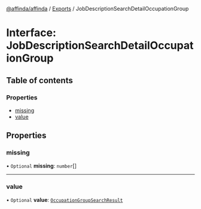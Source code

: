[@affinda/affinda](../README.md) / [Exports](../modules.md) / JobDescriptionSearchDetailOccupationGroup

# Interface: JobDescriptionSearchDetailOccupationGroup

## Table of contents

### Properties

- [missing](JobDescriptionSearchDetailOccupationGroup.md#missing)
- [value](JobDescriptionSearchDetailOccupationGroup.md#value)

## Properties

### missing

• `Optional` **missing**: `number`[]

___

### value

• `Optional` **value**: [`OccupationGroupSearchResult`](OccupationGroupSearchResult.md)
